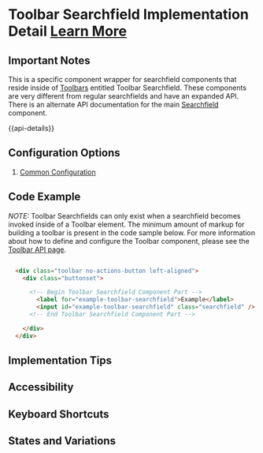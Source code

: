 # Toolbar Searchfield Implementation Detail [Learn More](#)

## Important Notes

This is a specific component wrapper for searchfield components that reside inside of [Toolbars](/components/toolbar/) entitled Toolbar Searchfield.  These components are very different from regular searchfields and have an expanded API.  There is an alternate API documentation for the main [Searchfield](/components/searchfield) component.

{{api-details}}

## Configuration Options

1. [Common Configuration](/components/toolbar-searchfield/example-index.html)

## Code Example

*NOTE:* Toolbar Searchfields can only exist when a searchfield becomes invoked inside of a Toolbar element.  The minimum amount of markup for building a toolbar is present in the code sample below.  For more information about how to define and configure the Toolbar component, please see the [Toolbar API page](/components/toolbar/).

```html

  <div class="toolbar no-actions-button left-aligned">
    <div class="buttonset">

      <!-- Begin Toolbar Searchfield Component Part -->
        <label for="example-toolbar-searchfield">Example</label>
        <input id="example-toolbar-searchfield" class="searchfield" />
      <!-- End Toolbar Searchfield Component Part -->

    </div>
  </div>


```

## Implementation Tips

## Accessibility

## Keyboard Shortcuts

## States and Variations
